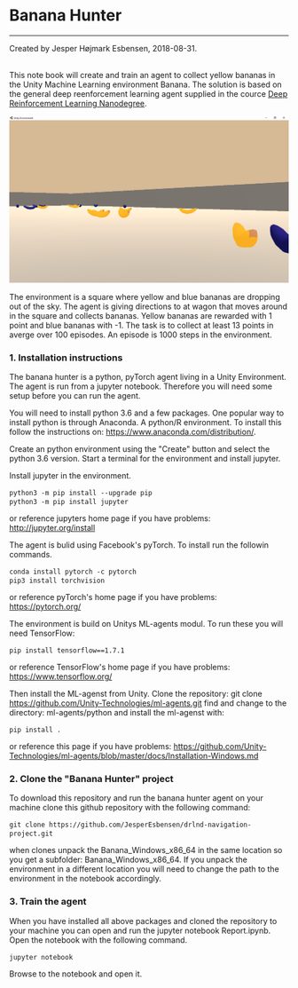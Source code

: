 # Banana Hunter

---
Created by Jesper Højmark Esbensen, 2018-08-31.<br>
<br>

This note book will create and train an agent to collect yellow bananas in the Unity Machine Learning environment Banana. The solution is based on the general deep reenforcement learning agent supplied in the cource [Deep Reinforcement Learning Nanodegree](https://www.udacity.com/course/deep-reinforcement-learning-nanodegree--nd893).

![Banana Environment](https://github.com/JesperEsbensen/drlnd-navigation-project/blob/master/banana-env.png)

The environment is a square where yellow and blue bananas are dropping out of the sky. The agent is giving directions to at wagon that moves around in the square and collects bananas. Yellow bananas are rewarded with 1 point and blue bananas with -1. The task is to collect at least 13 points in averge over 100 episodes. An episode is 1000 steps in the environment.<br>


### 1. Installation instructions

The banana hunter is a python, pyTorch agent living in a Unity Environment. The agent is run from a jupyter notebook. Therefore you will need some setup before you can run the agent.

You will need to install python 3.6 and a few packages. One popular way to install python is through Anaconda. A python/R environment. To install this follow the instructions on: https://www.anaconda.com/distribution/.

Create an python environment using the "Create" button and select the python 3.6 version. Start a terminal for the environment and install jupyter.

Install jupyter in the environment. 

    python3 -m pip install --upgrade pip
    python3 -m pip install jupyter
   
or reference jupyters home page if you have problems: http://jupyter.org/install

The agent is bulid using Facebook's pyTorch. To install run the followin commands.

    conda install pytorch -c pytorch 
    pip3 install torchvision
    
or reference pyTorch's home page if you have problems: https://pytorch.org/

The environment is build on Unitys ML-agents modul. To run these you will need TensorFlow:

    pip install tensorflow==1.7.1

or reference TensorFlow's home page if you have problems: https://www.tensorflow.org/

Then install the ML-agenst from Unity.
Clone the repository: git clone https://github.com/Unity-Technologies/ml-agents.git
find and change to the directory: ml-agents/python and install the ml-agenst with:

    pip install .

or reference this page if you have problems: https://github.com/Unity-Technologies/ml-agents/blob/master/docs/Installation-Windows.md


### 2. Clone the "Banana Hunter" project

To download this repository and run the banana hunter agent on your machine clone this github repository with the following command:

    git clone https://github.com/JesperEsbensen/drlnd-navigation-project.git

when clones unpack the Banana_Windows_x86_64 in the same location so you get a subfolder: Banana_Windows_x86_64. If you unpack the environment in a different location you will need to change the path to the environment in the notebook accordingly.

### 3. Train the agent

When you have installed all above packages and cloned the repository to your machine you can open and run the jupyter notebook Report.ipynb. Open the notebook with the following command.

    jupyter notebook
    
Browse to the notebook and open it.


